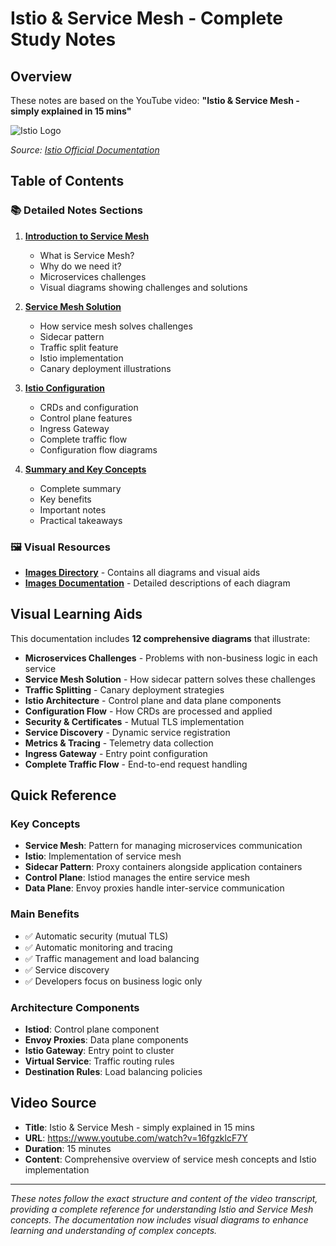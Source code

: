 # Istio & Service Mesh - Complete Study Notes

## Overview
These notes are based on the YouTube video: **"Istio & Service Mesh - simply explained in 15 mins"**

![Istio Logo](https://istio.io/latest/img/istio-logo.svg)

*Source: [Istio Official Documentation](https://istio.io/)*

## Table of Contents

### 📚 Detailed Notes Sections

1. **[Introduction to Service Mesh](01_Introduction_to_Service_Mesh.md)**
   - What is Service Mesh?
   - Why do we need it?
   - Microservices challenges
   - Visual diagrams showing challenges and solutions

2. **[Service Mesh Solution](02_Service_Mesh_Solution.md)**
   - How service mesh solves challenges
   - Sidecar pattern
   - Traffic split feature
   - Istio implementation
   - Canary deployment illustrations

3. **[Istio Configuration](03_Istio_Configuration.md)**
   - CRDs and configuration
   - Control plane features
   - Ingress Gateway
   - Complete traffic flow
   - Configuration flow diagrams

4. **[Summary and Key Concepts](04_Summary_and_Key_Concepts.md)**
   - Complete summary
   - Key benefits
   - Important notes
   - Practical takeaways

### 🖼️ Visual Resources

- **[Images Directory](images/)** - Contains all diagrams and visual aids
- **[Images Documentation](images/README.md)** - Detailed descriptions of each diagram

## Visual Learning Aids

This documentation includes **12 comprehensive diagrams** that illustrate:

- **Microservices Challenges** - Problems with non-business logic in each service
- **Service Mesh Solution** - How sidecar pattern solves these challenges
- **Traffic Splitting** - Canary deployment strategies
- **Istio Architecture** - Control plane and data plane components
- **Configuration Flow** - How CRDs are processed and applied
- **Security & Certificates** - Mutual TLS implementation
- **Service Discovery** - Dynamic service registration
- **Metrics & Tracing** - Telemetry data collection
- **Ingress Gateway** - Entry point configuration
- **Complete Traffic Flow** - End-to-end request handling

## Quick Reference

### Key Concepts
- **Service Mesh**: Pattern for managing microservices communication
- **Istio**: Implementation of service mesh
- **Sidecar Pattern**: Proxy containers alongside application containers
- **Control Plane**: Istiod manages the entire service mesh
- **Data Plane**: Envoy proxies handle inter-service communication

### Main Benefits
- ✅ Automatic security (mutual TLS)
- ✅ Automatic monitoring and tracing
- ✅ Traffic management and load balancing
- ✅ Service discovery
- ✅ Developers focus on business logic only

### Architecture Components
- **Istiod**: Control plane component
- **Envoy Proxies**: Data plane components
- **Istio Gateway**: Entry point to cluster
- **Virtual Service**: Traffic routing rules
- **Destination Rules**: Load balancing policies

## Video Source
- **Title**: Istio & Service Mesh - simply explained in 15 mins
- **URL**: https://www.youtube.com/watch?v=16fgzklcF7Y
- **Duration**: 15 minutes
- **Content**: Comprehensive overview of service mesh concepts and Istio implementation

---

*These notes follow the exact structure and content of the video transcript, providing a complete reference for understanding Istio and Service Mesh concepts. The documentation now includes visual diagrams to enhance learning and understanding of complex concepts.* 